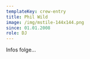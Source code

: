 ```yaml
---
templateKey: crew-entry
title: Phil Wild
image: /img/mstile-144x144.png
since: 01.01.2008
role: DJ
---
```

Infos folge...
